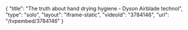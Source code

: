 {
    "title": "The truth about hand drying hygiene - Dyson Airblade technol",
    "type": "solo",
    "layout": "iframe-static",
    "videoId": "3784146",
    "url": "\/tvpembed\/3784146"
}